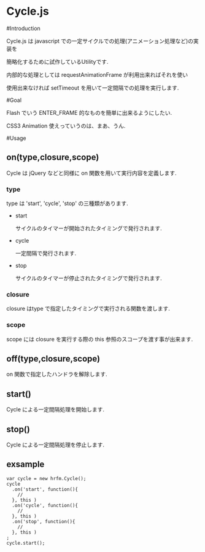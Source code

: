Cycle.js
=====

#Introduction

Cycle.js は javascript での一定サイクルでの処理(アニメーション処理など)の実装を

簡略化するために試作しているUtilityです.

内部的な処理としては requestAnimationFrame が利用出来ればそれを使い

使用出来なければ setTimeout を用いて一定間隔での処理を実行します.

#Goal

Flash でいう ENTER_FRAME 的なものを簡単に出来るようにしたい.

CSS3 Animation 使えっていうのは、まあ、うん.

#Usage

## on(type,closure,scope)

Cycle は jQuery などと同様に on 関数を用いて実行内容を定義します.

### type

type は 'start', 'cycle', 'stop' の三種類があります. 

- start

    サイクルのタイマーが開始されたタイミングで発行されます.

- cycle

    一定間隔で発行されます.

- stop

    サイクルのタイマーが停止されたタイミングで発行されます.

### closure

closure はtype で指定したタイミングで実行される関数を渡します.

### scope

scope には closure を実行する際の this 参照のスコープを渡す事が出来ます.

## off(type,closure,scope)

on 関数で指定したハンドラを解除します.

## start()

Cycle による一定間隔処理を開始します.

## stop()

Cycle による一定間隔処理を停止します.

## exsample

    var cycle = new hrfm.Cycle();
    cycle
      .on('start', function(){
        // 
      }, this )
      .on('cycle', function(){
        // 
      }, this )
      .on('stop', function(){
        // 
      }, this )
    ;
    cycle.start();
